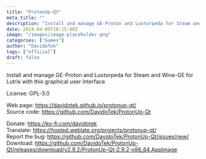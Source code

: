 ```yaml
---
title: "ProtonUp-Qt"
meta_title: ""
description: "Install and manage GE-Proton and Luxtorpeda for Steam and Wine-GE for Lutris with this graphical user interface"
date: 2024-04-09T20:15:00Z
image: "/images/image-placeholder.png"
categories: ["Games"]
author: "DavidoTek"
tags: ["official"]
draft: false
---
```


Install and manage GE-Proton and Luxtorpeda for Steam and Wine-GE for Lutris with this graphical user interface

License: GPL-3.0

Web page: https://davidotek.github.io/protonup-qt/  
Source code: https://github.com/DavidoTek/ProtonUp-Qt

Donate: https://ko-fi.com/davidotek  
Translate: https://hosted.weblate.org/projects/protonup-qt/  
Report the bug: https://github.com/DavidoTek/ProtonUp-Qt/issues/new/  
Download: https://github.com/DavidoTek/ProtonUp-Qt/releases/download/v2.9.2/ProtonUp-Qt-2.9.2-x86_64.AppImage
